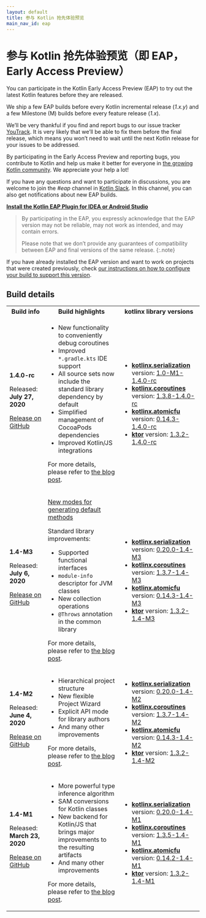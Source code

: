 ```yaml
---
layout: default
title: 参与 Kotlin 抢先体验预览
main_nav_id: eap
---
```


# 参与 Kotlin 抢先体验预览（即 EAP，Early Access Preview）

You can participate in the Kotlin Early Access Preview (EAP) to try out the latest Kotlin features before they are released.

We ship a few EAP builds before every Kotlin incremental release (_1.x.y_) and a few Milestone (M) builds before every feature release (_1.x_). 

We’ll be very thankful if you find and report bugs to our issue tracker [YouTrack](https://kotl.in/issue). 
It is very likely that we’ll be able to fix them before the final release, which means you won’t need to wait until the next Kotlin release for your issues to be addressed. 

By participating in the Early Access Preview and reporting bugs, you contribute to Kotlin and help us make it better 
for everyone in [the growing Kotlin community](/community/). We appreciate your help a lot! 

If you have any questions and want to participate in discussions, you are welcome to join the _#eap_ channel in [Kotlin Slack](https://app.slack.com/client/T09229ZC6/C0KLZSCHF). 
In this channel, you can also get notifications about new EAP builds.

**[Install the Kotlin EAP Plugin for IDEA or Android Studio](install-eap-plugin.html)**

> By participating in the EAP, you expressly acknowledge that the EAP version may not be reliable, may not work as intended, and may contain errors.
>
> Please note that we don’t provide any guarantees of compatibility between EAP and final versions of the same release. 
{:.note}

If you have already installed the EAP version and want to work on projects that were created previously, 
check [our instructions on how to configure your build to support this version](configure-build-for-eap.html). 

## Build details

<table>
    <tr>
        <th>Build info</th>
        <th>Build highlights</th>
        <th>kotlinx library versions</th>
    </tr>
    <tr>
        <td><strong>1.4.0-rc</strong>
            <p> Released: <strong>July 27, 2020</strong></p>
            <p><a href="https://github.com/JetBrains/kotlin/releases/tag/v1.4.0-rc" target="_blank">Release on GitHub</a></p>
        </td>
        <td>
            <ul>
                <li>New functionality to conveniently debug coroutines</li>
                <li>Improved <code>*.gradle.kts</code> IDE support</li>
                <li>All source sets now include the standard library dependency by default</li>
                <li>Simplified management of CocoaPods dependencies</li>
                <li>Improved Kotlin/JS integrations</li>
            </ul>
            <p> For more details, please refer to <a href="http://blog.jetbrains.com/kotlin/2020/07/kotlin-1-4-rc-released/" target="_blank">the blog post</a>.</p>
         </td>
        <td>
            <ul>
                <li><a href="https://github.com/Kotlin/kotlinx.serialization" target="_blank"><strong>kotlinx.serialization</strong>
                </a> version: <a href="https://bintray.com/kotlin/kotlinx/kotlinx.serialization.runtime/1.0-M1-1.4.0-rc" target="_blank">1.0-M1-1.4.0-rc</a></li>
                <li><a href="https://github.com/Kotlin/kotlinx.coroutines" target="_blank"><strong>kotlinx.coroutines</strong></a>
                version: <a href="https://bintray.com/kotlin/kotlinx/kotlinx.coroutines/1.3.8-1.4.0-rc" target="_blank">1.3.8-1.4.0-rc
                </a></li>
                <li><a href="https://github.com/Kotlin/kotlinx.atomicfu" target="_blank"><strong>kotlinx.atomicfu</strong></a>
                version: <a href="https://bintray.com/kotlin/kotlinx/kotlinx.atomicfu/0.14.3-1.4.0-rc" target="_blank">0.14.3-1.4.0-rc
                </a></li>          
                 <li><a href="https://ktor.io/" target="_blank"><strong>ktor</strong></a> version: <a href="https://bintray.com/kotlin/ktor/ktor/1.3.2-1.4.0-rc" target="_blank">1.3.2-1.4.0-rc</a></li>
            </ul>
        </td>
    </tr>       
    <tr>
        <td><strong>1.4-M3</strong>
            <p> Released: <strong>July 6, 2020</strong></p>
            <p><a href="https://github.com/JetBrains/kotlin/releases/tag/v1.4-M3" target="_blank">Release on GitHub</a></p>
        </td>
        <td>
            <p><a href="https://blog.jetbrains.com/kotlin/2020/07/kotlin-1-4-m3-generating-default-methods-in-interfaces/" target="_blank">New modes for generating default methods</a></p>
            <p>Standard library improvements:</p>
            <ul>
                <li>Supported functional interfaces</li>
                <li><code>module-info</code> descriptor for JVM classes</li>
                <li>New collection operations</li>
                <li><code>@Throws</code> annotation in the common library</li>
            </ul>
            <p> For more details, please refer to <a href="https://blog.jetbrains.com/kotlin/2020/07/kotlin-1-4-m3-is-out-standard-library-changes" target="_blank">the blog post</a>.</p>
         </td>
        <td>
            <ul>
                <li><a href="https://github.com/Kotlin/kotlinx.serialization" target="_blank"><strong>kotlinx.serialization</strong>
                </a> version: <a href="https://bintray.com/kotlin/kotlinx/kotlinx.serialization.runtime/0.20.0-1.4-M3" target="_blank">0.20.0-1.4-M3</a></li>
                <li><a href="https://github.com/Kotlin/kotlinx.coroutines" target="_blank"><strong>kotlinx.coroutines</strong></a>
                version: <a href="https://bintray.com/kotlin/kotlinx/kotlinx.coroutines/1.3.7-1.4-M3" target="_blank">1.3.7-1.4-M3
                </a></li>
                <li><a href="https://github.com/Kotlin/kotlinx.atomicfu" target="_blank"><strong>kotlinx.atomicfu</strong></a>
                version: <a href="https://bintray.com/kotlin/kotlinx/kotlinx.atomicfu/0.14.3-1.4-M3" target="_blank">0.14.3-1.4-M3
                </a></li>          
                 <li><a href="https://ktor.io/" target="_blank"><strong>ktor</strong></a> version: <a href="https://bintray.com/kotlin/ktor/ktor/1.3.2-1.4-M3" target="_blank">1.3.2-1.4-M3</a></li>
            </ul>
        </td>
    </tr>    
    <tr>
        <td><strong>1.4-M2</strong>
            <p> Released: <strong>June 4, 2020</strong></p>
            <p><a href="https://github.com/JetBrains/kotlin/releases/tag/v1.4-M2">Release on GitHub</a></p>
        </td>
        <td>
            <ul>
                <li>Hierarchical project structure</li>
                <li>New flexible Project Wizard</li>
                <li>Explicit API mode for library authors</li>
                <li>And many other improvements</li>
            </ul>
            <p> For more details, please refer to <a href="http://blog.jetbrains.com/kotlin/2020/06/kotlin-1-4-m2-released/" target="_blank">the blog post</a>.</p>
         </td>
        <td>
            <ul>
                <li><a href="https://github.com/Kotlin/kotlinx.serialization"><strong>kotlinx.serialization</strong></a> version: <a href="https://bintray.com/kotlin/kotlinx/kotlinx.serialization.runtime/0.20.0-1.4-M2">0.20.0-1.4-M2</a></li>
                <li><a href="https://github.com/Kotlin/kotlinx.coroutines"><strong>kotlinx.coroutines</strong></a> version: <a href="https://bintray.com/kotlin/kotlinx/kotlinx.coroutines/1.3.7-1.4-M2">1.3.7-1.4-M2</a></li>
                <li><a href="https://github.com/Kotlin/kotlinx.atomicfu"><strong>kotlinx.atomicfu</strong></a> version: <a href="https://bintray.com/kotlin/kotlinx/kotlinx.atomicfu/0.14.3-1.4-M2">0.14.3-1.4-M2</a></li>          
                 <li><a href="https://ktor.io/"><strong>ktor</strong></a> version: <a href="https://bintray.com/kotlin/ktor/ktor/1.3.2-1.4-M2">1.3.2-1.4-M2</a></li>
            </ul>
        </td>
    </tr>
    <tr>
        <td><strong>1.4-M1</strong>
            <p> Released: <strong>March 23, 2020</strong></p>
            <p><a href="https://github.com/JetBrains/kotlin/releases/tag/v1.4-M1">Release on GitHub</a></p>
        </td>
        <td>
            <ul>
                <li>More powerful type inference algorithm</li>
                <li>SAM conversions for Kotlin classes</li>
                <li>New backend for Kotlin/JS that brings major improvements to the resulting artifacts</li>
                <li>And many other improvements</li>
            </ul>
            <p> For more details, please refer to <a href="https://blog.jetbrains.com/kotlin/2020/03/kotlin-1-4-m1-released/" target="_blank">the blog post</a>.</p>
         </td>
        <td>
            <ul>
                <li><a href="https://github.com/Kotlin/kotlinx.serialization"><strong>kotlinx.serialization</strong></a> version: <a href="https://bintray.com/kotlin/kotlinx/kotlinx.serialization.runtime/0.20.0-1.4-M1">0.20.0-1.4-M1</a></li>
                <li><a href="https://github.com/Kotlin/kotlinx.coroutines"><strong>kotlinx.coroutines</strong></a> version: <a href="https://bintray.com/kotlin/kotlinx/kotlinx.coroutines/1.3.5-1.4-M1">1.3.5-1.4-M1</a></li>
                <li><a href="https://github.com/Kotlin/kotlinx.atomicfu"><strong>kotlinx.atomicfu</strong></a> version: <a href="https://bintray.com/kotlin/kotlinx/kotlinx.atomicfu/0.14.2-1.4-M1">0.14.2-1.4-M1</a></li>          
                <li><a href="https://ktor.io/"><strong>ktor</strong></a> version: <a href="https://bintray.com/kotlin/ktor/ktor/1.3.2-1.4-M1">1.3.2-1.4-M1</a></li>
            </ul>
        </td>
    </tr>
</table>
       

                
                

                

                